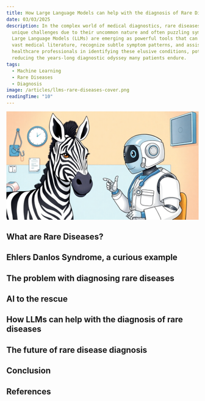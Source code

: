 ```yaml
---
title: How Large Language Models can help with the diagnosis of Rare Diseases
date: 03/03/2025
description: In the complex world of medical diagnostics, rare diseases present
  unique challenges due to their uncommon nature and often puzzling symptoms.
  Large Language Models (LLMs) are emerging as powerful tools that can analyze
  vast medical literature, recognize subtle symptom patterns, and assist
  healthcare professionals in identifying these elusive conditions, potentially
  reducing the years-long diagnostic odyssey many patients endure.
tags:
  - Machine Learning
  - Rare Diseases
  - Diagnosis
image: /articles/llms-rare-diseases-cover.png
readingTime: "10"
---
```


![preview](/articles/llms-rare-diseases-cover.png)

## What are Rare Diseases?

## Ehlers Danlos Syndrome, a curious example

## The problem with diagnosing rare diseases

## AI to the rescue

## How LLMs can help with the diagnosis of rare diseases

## The future of rare disease diagnosis

## Conclusion

## References
